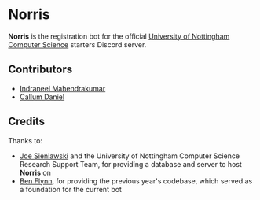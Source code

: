 # Norris

**Norris** is the registration bot for the official [University of Nottingham Computer Science](https://www.nottingham.ac.uk/computerscience) starters Discord server.

## Contributors

- [Indraneel Mahendrakumar](https://github.com/Carnagion)
- [Callum Daniel](https://github.com/Warrior2852)

## Credits

Thanks to:
- [Joe Sieniawski](https://github.com/jozefws) and the University of Nottingham Computer Science Research Support Team, for providing a database and server to host **Norris** on
- [Ben Flynn](https://github.com/Ben5656), for providing the previous year's codebase, which served as a foundation for the current bot